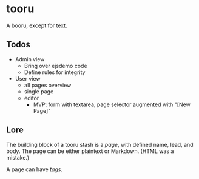 # tooru
A booru, except for text.

## Todos
- Admin view
    - Bring over ejsdemo code
    - Define rules for integrity
- User view
    - all pages overview
    - single page
    - editor
        - MVP: form with textarea, page selector augmented with "\[New Page\]"

## Lore
The building block of a tooru stash is a *page*, with defined name, lead, and body. The page can be either plaintext or Markdown. (HTML was a mistake.)

A page can have *tags*.